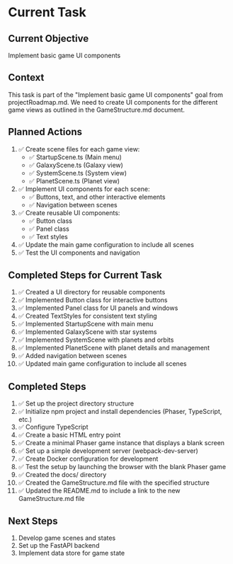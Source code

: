 # Current Task

## Current Objective
Implement basic game UI components

## Context
This task is part of the "Implement basic game UI components" goal from projectRoadmap.md. We need to create UI components for the different game views as outlined in the GameStructure.md document.

## Planned Actions
1. ✅ Create scene files for each game view:
   - ✅ StartupScene.ts (Main menu)
   - ✅ GalaxyScene.ts (Galaxy view)
   - ✅ SystemScene.ts (System view)
   - ✅ PlanetScene.ts (Planet view)
2. ✅ Implement UI components for each scene:
   - ✅ Buttons, text, and other interactive elements
   - ✅ Navigation between scenes
3. ✅ Create reusable UI components:
   - ✅ Button class
   - ✅ Panel class
   - ✅ Text styles
4. ✅ Update the main game configuration to include all scenes
5. ✅ Test the UI components and navigation

## Completed Steps for Current Task
1. ✅ Created a UI directory for reusable components
2. ✅ Implemented Button class for interactive buttons
3. ✅ Implemented Panel class for UI panels and windows
4. ✅ Created TextStyles for consistent text styling
5. ✅ Implemented StartupScene with main menu
6. ✅ Implemented GalaxyScene with star systems
7. ✅ Implemented SystemScene with planets and orbits
8. ✅ Implemented PlanetScene with planet details and management
9. ✅ Added navigation between scenes
10. ✅ Updated main game configuration to include all scenes

## Completed Steps
1. ✅ Set up the project directory structure
2. ✅ Initialize npm project and install dependencies (Phaser, TypeScript, etc.)
3. ✅ Configure TypeScript
4. ✅ Create a basic HTML entry point
5. ✅ Create a minimal Phaser game instance that displays a blank screen
6. ✅ Set up a simple development server (webpack-dev-server)
7. ✅ Create Docker configuration for development
8. ✅ Test the setup by launching the browser with the blank Phaser game
9. ✅ Created the docs/ directory
10. ✅ Created the GameStructure.md file with the specified structure
11. ✅ Updated the README.md to include a link to the new GameStructure.md file

## Next Steps
1. Develop game scenes and states
2. Set up the FastAPI backend
3. Implement data store for game state
